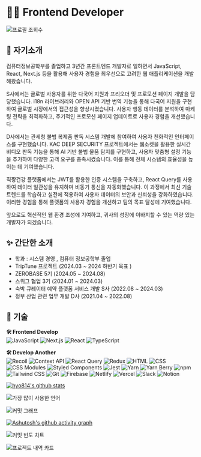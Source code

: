 # 👩‍💻 Frontend Developer


![프로필 조회수](https://komarev.com/ghpvc/?username=hyo814&style=flat-square)


## 💚 자기소개

컴퓨터정보공학부를 졸업하고 3년간 프론트엔드 개발자로 일하면서 JavaScript, React, Next.js 등을 활용해 사용자 경험을 최우선으로 고려한 웹 애플리케이션을 개발해왔습니다.

S사에서는 글로벌 사용자를 위한 다국어 지원과 프리오더 및 프로모션 페이지 개발을 담당했습니다. 
i18n 라이브러리와 OPEN API 기반 번역 기능을 통해 다국어 지원을 구현하여 글로벌 시장에서의 접근성을 향상시켰습니다. 
사용자 행동 데이터를 분석하여 마케팅 전략을 최적화하고, 주기적인 프로모션 페이지 업데이트로 사용자 경험을 개선했습니다.

D사에서는 관세청 불법 복제품 판독 시스템 개발에 참여하여 사용자 친화적인 인터페이스를 구현했습니다. 
KAC DEEP SECURITY 프로젝트에서는 웹소켓을 활용한 실시간 비디오 판독 기능을 통해 AI 기반 불법 물품 탐지를 구현하고, 사용자 맞춤형 설정 기능을 추가하여 다양한 고객 요구를 충족시켰습니다. 
이를 통해 전체 시스템의 효율성을 높이는 데 기여했습니다.

직짱건강 플랫폼에서는 JWT를 활용한 인증 시스템을 구축하고, React Query를 사용하여 데이터 일관성을 유지하며 비동기 통신을 자동화했습니다. 
이 과정에서 최신 기술 트렌드를 학습하고 실전에 적용하여 사용자 데이터의 보안과 신뢰성을 강화하였습니다. 
이러한 경험을 통해 플랫폼의 사용자 경험을 개선하고 팀의 목표 달성에 기여했습니다.

앞으로도 혁신적인 웹 환경 조성에 기여하고, 귀사의 성장에 이바지할 수 있는 역량 있는 개발자가 되겠습니다.


## ✨ 간단한 소개
- 학과 : 시스템 경영 , 컴퓨터 정보공학부 졸업
- TripTune 프로젝트 (2024.03 ~ 2024 하반기 목표 )
- ZEROBASE 5기 (2024.05 ~ 2024.08)
- 스위그 협업 3기 (2024.01 ~ 2024.03)
- 숙박 큐레이터 예약 플랫폼 서비스 개발 S사 (2022.08 ~ 2024.03)
- 정부 산업 관련 업무 개발 D사 (2021.04 ~ 2022.08)


## 📌 기술
**🛠 Frontend Develop** <br>
<img src="https://img.shields.io/badge/JavaScript-F7DF1E?style=flat-square&logo=javascript&logoColor=black" alt="JavaScript"/>
<img src="https://img.shields.io/badge/Next.js-000000?style=flat-square&logo=next.js&logoColor=white" alt="Next.js"/>
<img src="https://img.shields.io/badge/React-61DAFB?style=flat-square&logo=react&logoColor=black" alt="React"/>
<img src="https://img.shields.io/badge/TypeScript-3178C6?style=flat-square&logo=typescript&logoColor=white" alt="TypeScript"/>


**🛠 Develop Another** <br>
<img src="https://img.shields.io/badge/Recoil-3578E5?style=flat-square&logo=recoil&logoColor=white" alt="Recoil"/>
<img src="https://img.shields.io/badge/Context_API-61DAFB?style=flat-square&logo=react&logoColor=black" alt="Context API"/>
<img src="https://img.shields.io/badge/React_Query-FF4154?style=flat-square&logo=react-query&logoColor=white" alt="React Query"/>
<img src="https://img.shields.io/badge/Redux-764ABC?style=flat-square&logo=redux&logoColor=white" alt="Redux"/>
<img src="https://img.shields.io/badge/HTML-E34F26?style=flat-square&logo=html5&logoColor=white" alt="HTML"/>
<img src="https://img.shields.io/badge/CSS-1572B6?style=flat-square&logo=css3&logoColor=white" alt="CSS"/>
<img src="https://img.shields.io/badge/CSS_Modules-000000?style=flat-square&logo=css-modules&logoColor=white" alt="CSS Modules"/>
<img src="https://img.shields.io/badge/Styled_Components-DB7093?style=flat-square&logo=styled-components&logoColor=white" alt="Styled Components"/>
<img src="https://img.shields.io/badge/Jest-C21325?style=flat-square&logo=jest&logoColor=white" alt="Jest"/>
<img src="https://img.shields.io/badge/Yarn-2C8EBB?style=flat-square&logo=yarn&logoColor=white" alt="Yarn"/>
<img src="https://img.shields.io/badge/Yarn_Berry-2C8EBB?style=flat-square&logo=yarn&logoColor=white" alt="Yarn Berry"/>
<img src="https://img.shields.io/badge/npm-CB3837?style=flat-square&logo=npm&logoColor=white" alt="npm"/>
<img src="https://img.shields.io/badge/Tailwind_CSS-38B2AC?style=flat-square&logo=tailwind-css&logoColor=white" alt="Tailwind CSS"/>
<img src="https://img.shields.io/badge/Git-F05032?style=flat-square&logo=git&logoColor=white" alt="Git"/>
<img src="https://img.shields.io/badge/Firebase-FFCA28?style=flat-square&logo=firebase&logoColor=black" alt="Firebase"/>
<img src="https://img.shields.io/badge/Netlify-00C7B7?style=flat-square&logo=netlify&logoColor=white" alt="Netlify"/>
<img src="https://img.shields.io/badge/Vercel-000000?style=flat-square&logo=vercel&logoColor=white" alt="Vercel"/>
<img src="https://img.shields.io/badge/Slack-4A154B?style=flat-square&logo=slack&logoColor=white" alt="Slack"/>
<img src="https://img.shields.io/badge/Notion-000000?style=flat-square&logo=notion&logoColor=white" alt="Notion"/>


[![hyo814's github stats](https://github-readme-stats.vercel.app/api?username=hyo814)](https://github.com/anuraghazra/github-readme-stats)


![가장 많이 사용한 언어](https://github-readme-stats.vercel.app/api/top-langs/?username=hyo814&layout=compact&theme=radical)


![커밋 그래프](https://github-readme-streak-stats.herokuapp.com/?user=hyo814&theme=radical)


[![Ashutosh's github activity graph](https://github-readme-activity-graph.vercel.app/graph?username=hyo814&bg_color=0f2d3d&color=1cadfb&line=1cadfb&point=1cadfb&area=true&hide_border=true)](https://github.com/ashutosh00710/github-readme-activity-graph)


![커밋 빈도 차트](https://github-profile-summary-cards.vercel.app/api/cards/profile-details?username=hyo814&theme=radical)


![프로젝트 내역 카드](https://github-profile-summary-cards.vercel.app/api/cards/repos-per-language?username=hyo814&theme=radical)


